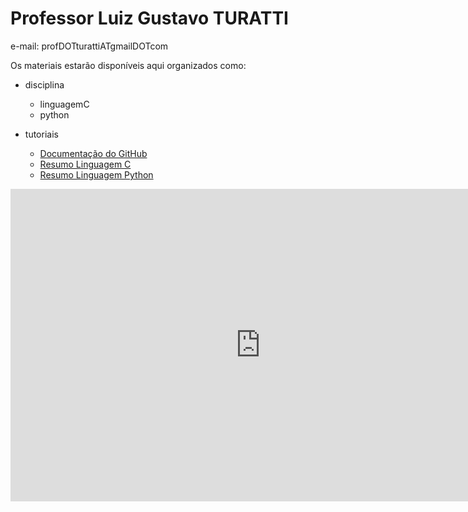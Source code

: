 # Professor Luiz Gustavo TURATTI

e-mail: profDOTturattiATgmailDOTcom

Os materiais estarão disponíveis aqui organizados como:

- disciplina
  - linguagemC
  - python

- tutoriais
  - [Documentação do GitHub](https://docs.github.com/en/get-started)
  - [Resumo Linguagem C](https://quickref.me/c.html)
  - [Resumo Linguagem Python](https://quickref.me/python.html)

<iframe 
  src="https://www.example.com" 
  title="Titulo do iframe" 
  style="border-style: none;"
  height="500"
  width="800"></iframe>

